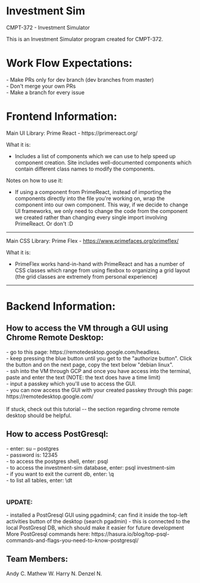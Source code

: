 # Investment Sim

CMPT-372 - Investment Simulator

This is an Investment Simulator program created for CMPT-372.

<h1>Work Flow Expectations:</h1>
- Make PRs only for dev branch (dev branches from master)<br>
- Don't merge your own PRs<br>
- Make a branch for every issue<br>

<h1>Frontend Information:</h1>
Main UI Library: Prime React - https://primereact.org/

What it is:
- Includes a list of components which we can use to help speed up component creation. Site includes well-documented components which contain different class names to modify the components.

Notes on how to use it:
- If using a component from PrimeReact, instead of importing the components directly into the file you're working on, wrap the component into our own component. This way, if we decide to change UI frameworks, we only need to change the code from the component we created rather than changing every single import involving PrimeReact. Or don't :D

<hr>

Main CSS Library: Prime Flex - https://www.primefaces.org/primeflex/

What it is:
- PrimeFlex works hand-in-hand with PrimeReact and has a number of CSS classes which range from using flexbox to organizing a grid layout (the grid classes are extremely from personal experience)

<hr>

<h1>Backend Information:</h1>

<h2>How to access the VM through a GUI using Chrome Remote Desktop:</h2>
- go to this page: https://remotedesktop.google.com/headless.<br>
- keep pressing the blue button until you get to the "authorize button". Click <br>
the button and on the next page, copy the text below "debian linux".<br>
- ssh into the VM through GCP and once you have access into the terminal, paste and enter the text (NOTE: the text does have a time limit)<br>
- input a passkey which you'll use to access the GUI.<br>
- you can now access the GUI with your created passkey through this page: https://remotedesktop.google.com/<br>
<br>
If stuck, check out this tutorial -- the section regarding chrome remote desktop should be helpful.
<br>
<h2>How to access PostGresql:</h2>
- enter: su – postgres <br>
- password is: 12345 <br>
- to access the postgres shell, enter: psql <br>
- to access the investment-sim database, enter: psql investment-sim <br>
- if you want to exit the current db, enter: \q <br>
- to list all tables, enter: \dt <br>
<br>

<h3>UPDATE:</h3>
- installed a PostGresql GUI using pgadmin4; can find it inside the top-left activities button of the desktop (search pgadmin)
- this is connected to the local PostGresql DB, which should make it easier for future development

<br>
More PostGresql commands here: https://hasura.io/blog/top-psql-commands-and-flags-you-need-to-know-postgresql/ </br>


Team Members:
-------------
Andy C.
Mathew W.
Harry N.
Denzel N.